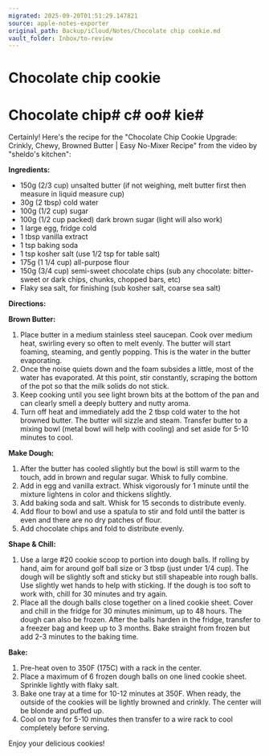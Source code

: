 ```yaml
---
migrated: 2025-09-20T01:51:29.147821
source: apple-notes-exporter
original_path: Backup/iCloud/Notes/Chocolate chip cookie.md
vault_folder: Inbox/to-review
---
```

# Chocolate chip cookie

# Chocolate chip#  c# oo# kie# 

Certainly! Here's the recipe for the "Chocolate Chip Cookie Upgrade: Crinkly, Chewy, Browned Butter | Easy No-Mixer Recipe" from the video by "sheldo's kitchen":

**Ingredients:**
- 150g (2/3 cup) unsalted butter (if not weighing, melt butter first then measure in liquid measure cup)
- 30g (2 tbsp) cold water
- 100g (1/2 cup) sugar
- 100g (1/2 cup packed) dark brown sugar (light will also work)
- 1 large egg, fridge cold
- 1 tbsp vanilla extract
- 1 tsp baking soda
- 1 tsp kosher salt (use 1/2 tsp for table salt)
- 175g (1 1/4 cup) all-purpose flour
- 150g (3/4 cup) semi-sweet chocolate chips (sub any chocolate: bitter-sweet or dark chips, chunks, chopped bars, etc)
- Flaky sea salt, for finishing (sub kosher salt, coarse sea salt)

**Directions:**

**Brown Butter:**
1. Place butter in a medium stainless steel saucepan. Cook over medium heat, swirling every so often to melt evenly. The butter will start foaming, steaming, and gently popping. This is the water in the butter evaporating.
2. Once the noise quiets down and the foam subsides a little, most of the water has evaporated. At this point, stir constantly, scraping the bottom of the pot so that the milk solids do not stick.
3. Keep cooking until you see light brown bits at the bottom of the pan and can clearly smell a deeply buttery and nutty aroma.
4. Turn off heat and immediately add the 2 tbsp cold water to the hot browned butter. The butter will sizzle and steam. Transfer butter to a mixing bowl (metal bowl will help with cooling) and set aside for 5-10 minutes to cool.

**Make Dough:**
1. After the butter has cooled slightly but the bowl is still warm to the touch, add in brown and regular sugar. Whisk to fully combine.
2. Add in egg and vanilla extract. Whisk vigorously for 1 minute until the mixture lightens in color and thickens slightly.
3. Add baking soda and salt. Whisk for 15 seconds to distribute evenly.
4. Add flour to bowl and use a spatula to stir and fold until the batter is even and there are no dry patches of flour.
5. Add chocolate chips and fold to distribute evenly.

**Shape & Chill:**
1. Use a large #20 cookie scoop to portion into dough balls. If rolling by hand, aim for around golf ball size or 3 tbsp (just under 1/4 cup). The dough will be slightly soft and sticky but still shapeable into rough balls. Use slightly wet hands to help with sticking. If the dough is too soft to work with, chill for 30 minutes and try again.
2. Place all the dough balls close together on a lined cookie sheet. Cover and chill in the fridge for 30 minutes minimum, up to 48 hours. The dough can also be frozen. After the balls harden in the fridge, transfer to a freezer bag and keep up to 3 months. Bake straight from frozen but add 2-3 minutes to the baking time.

**Bake:**
1. Pre-heat oven to 350F (175C) with a rack in the center.
2. Place a maximum of 6 frozen dough balls on one lined cookie sheet. Sprinkle lightly with flaky salt.
3. Bake one tray at a time for 10-12 minutes at 350F. When ready, the outside of the cookies will be lightly browned and crinkly. The center will be blonde and puffed up.
4. Cool on tray for 5-10 minutes then transfer to a wire rack to cool completely before serving.

Enjoy your delicious cookies!
